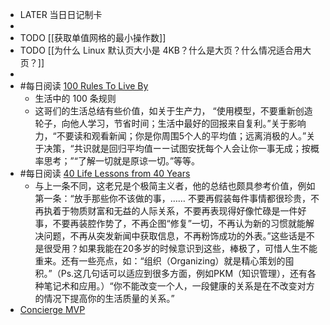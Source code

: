 - LATER  当日日记制卡
-
- TODO [[获取单值网格的最小操作数]]
- TODO [[为什么 Linux 默认页大小是 4KB？什么是大页？什么情况适合用大页？]]
-
- #每日阅读 [100 Rules To Live By](https://druriley.com/100-rules-2020/)
	- 生活中的 100 条规则
	- 这哥们的生活总结有些价值，如关于生产力， “使用模型，不要重新创造轮子，向他人学习，节省时间；生活中最好的回报来自复利。”关于影响力，“不要读和观看新闻；你是你周围5个人的平均值；远离消极的人。”关于决策，“共识就是回归平均值ーー试图安抚每个人会让你一事无成；按概率思考；”“了解一切就是原谅一切。”等等。
- #每日阅读 [40 Life Lessons from 40 Years](https://www.theminimalists.com/40lessons/)
	- 与上一条不同，这老兄是个极简主义者，他的总结也颇具参考价值，例如第一条：“放手那些你不该做的事，…… 不要再假装每件事情都很珍贵，不再执着于物质财富和无益的人际关系，不要再表现得好像忙碌是一件好事，不要再装腔作势了，不再企图“修复”一切，不再认为新的习惯就能解决问题，不再从突发新闻中获取信息，不再粉饰成功的外表。”这些话是不是很受用？如果我能在20多岁的时候意识到这些，棒极了，可惜人生不能重来。还有一些亮点，如：“组织（Organizing）就是精心策划的囤积。”（Ps.这几句话可以适应到很多方面，例如PKM（知识管理），还有各种笔记术和应用。）“你不能改变一个人，一段健康的关系是在不改变对方的情况下提高你的生活质量的关系。”
- [Concierge MVP](https://www.shortform.com/blog/concierge-mvp/)